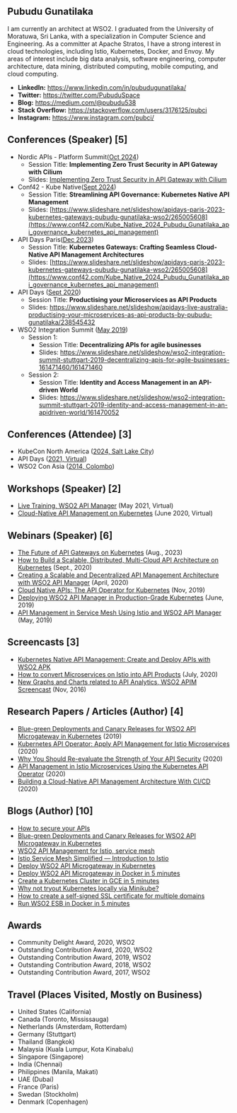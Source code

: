 ## Pubudu Gunatilaka

I am currently an architect at WSO2. I graduated from the University of Moratuwa, Sri Lanka, with a specialization in Computer Science and Engineering. As a committer at Apache Stratos, I have a strong interest in cloud technologies, including Istio, Kubernetes, Docker, and Envoy. My areas of interest include big data analysis, software engineering, computer architecture, data mining, distributed computing, mobile computing, and cloud computing.

* **LinkedIn:** https://www.linkedin.com/in/pubudugunatilaka/
* **Twitter:** https://twitter.com/PubuduSpace
* **Blog:** https://medium.com/@pubudu538
* **Stack Overflow:** https://stackoverflow.com/users/3176125/pubci
* **Instagram:** https://www.instagram.com/pubci/

## Conferences (Speaker) [5]

* Nordic APIs - Platform Summit([Oct 2024](https://www.apidays.global/paris2023/))
   - Session Title: **Implementing Zero Trust Security in API Gateway with Cilium**
   - Slides: [Implementing Zero Trust Security in API Gateway with Cilium](https://nordicapis.com/sessions/implementing-zero-trust-security-in-api-management-with-cilium/)
* Conf42 - Kube Native([Sept 2024](https://www.conf42.com/kubenative2024))
   - Session Title: **Streamlining API Governance: Kubernetes Native API Management**
   - Slides: [https://www.slideshare.net/slideshow/apidays-paris-2023-kubernetes-gateways-pubudu-gunatilaka-wso2/265005608](https://www.conf42.com/Kube_Native_2024_Pubudu_Gunatilaka_api_governance_kubernetes_api_management)
* API Days Paris([Dec 2023](https://www.apidays.global/paris2023/))
   - Session Title: **Kubernetes Gateways: Crafting Seamless Cloud-Native API Management Architectures**
   - Slides: [https://www.slideshare.net/slideshow/apidays-paris-2023-kubernetes-gateways-pubudu-gunatilaka-wso2/265005608](https://www.conf42.com/Kube_Native_2024_Pubudu_Gunatilaka_api_governance_kubernetes_api_management)
* API Days ([Sept 2020](https://www.apidays.global/australia2020/))
   - Session Title: **Productising your Microservices as API Products**
   - Slides: https://www.slideshare.net/slideshow/apidays-live-australia-productising-your-microservices-as-api-products-by-pubudu-gunatilaka/238545432
* WSO2 Integration Summit ([May 2019](https://wso2.com/integration-summit/stuttgart-2019/))
   - Session 1:
     - Session Title: **Decentralizing APIs for agile businesses**
     - Slides: https://www.slideshare.net/slideshow/wso2-integration-summit-stuttgart-2019-decentralizing-apis-for-agile-businesses-161471460/161471460
   - Session 2:
     - Session Title: **Identity and Access Management in an API-driven World**
     - Slides: https://www.slideshare.net/slideshow/wso2-integration-summit-stuttgart-2019-identity-and-access-management-in-an-apidriven-world/161470052
   
## Conferences (Attendee) [3]

* KubeCon North America ([2024, Salt Lake City](https://events.linuxfoundation.org/kubecon-cloudnativecon-north-america/))
* API Days ([2021, Virtual](https://www.apidays.global/))
* WSO2 Con Asia ([2014, Colombo](https://asia14.wso2con.com/))

## Workshops (Speaker) [2]

* [Live Training, WSO2 API Manager](https://lms.wso2.com/enrollments) (May 2021, Virtual)
* [Cloud-Native API Management on Kubernetes](https://wso2.com/events/workshops/2020-june-apac-cloud-native-api-management-on-kubernetes/) (June 2020, Virtual)

## Webinars (Speaker) [6]

* [The Future of API Gateways on Kubernetes](https://youtu.be/LcgPqFJ1O6k?si=FJ96L4sYUPTWVBGK) (Aug., 2023)
* [How to Build a Scalable, Distributed, Multi-Cloud API Architecture on Kubernetes](https://wso2.com/library/webinars/how-to-build-a-scalable-distributed-multi-cloud-api-architecture/) (Sept., 2020)
* [Creating a Scalable and Decentralized API Management Architecture with WSO2 API Manager](https://wso2.com/library/webinars/creating-a-scalable-and-decentralized-api-management-architecture-with-wso2-api-manager/) (April, 2020)
* [Cloud Native APIs: The API Operator for Kubernetes](https://wso2.com/library/webinars/2019/11/cloud-native-apis-the-api-operator-for-kubernetes/) (Nov, 2019)
* [Deploying WSO2 API Manager in Production-Grade Kubernetes](https://wso2.com/library/webinars/2019/06/deploying-wso2-api-manager-in-production-grade-kubernetes/) (June, 2019)
* [API Management in Service Mesh Using Istio and WSO2 API Manager](https://wso2.com/library/webinars/2019/05/api-management-in-service-mesh-using-istio-and-wso2-api-manager/) (May, 2019)

## Screencasts [3]

* [Kubernetes Native API Management: Create and Deploy APIs with WSO2 APK](https://youtu.be/uHhXKLqXYY8?si=XwNKHEO1fKRYzFaT)
* [How to convert Microservices on Istio into API Products](https://www.youtube.com/watch?v=SILU31upC7g&list=PLC7QzKjxCjo25dqu4IEhZ-YlfldpKyB7C) (July, 2020)
* [New Graphs and Charts related to API Analytics, WSO2 APIM Screencast](https://www.youtube.com/watch?v=8fJMs4XFpQo) (Nov, 2016)

## Research Papers / Articles (Author) [4]

* [Blue-green Deployments and Canary Releases for WSO2 API Microgateway in Kubernetes](https://wso2.com/blogs/thesource/2019/09/blue-green-deployments-and-canary-releases-for-wso2-api-microgateway-in-kubernetes/) (2019)
* [Kubernetes API Operator: Apply API Management for Istio Microservices](https://hackernoon.com/kubernetes-api-operator-apply-api-management-for-istio-microservices-qs5e3yrq) (2020)
* [Why You Should Re-evaluate the Strength of Your API Security](https://www.programmableweb.com/news/why-you-should-re-evaluate-strength-your-api-security/analysis/2020/04/29) (2020)
* [API Management in Istio Microservices Using the Kubernetes API Operator](https://wso2.com/library/articles/api-management-in-istio-microservices-using-the-kubernetes-api-operator/) (2020)
* [Building a Cloud-Native API Management Architecture With CI/CD](https://wso2.com/library/articles/building-a-cloud-native-api-management-architecture-with-ci-cd/) (2020)

## Blogs (Author) [10]

* [How to secure your APIs](https://medium.com/api-integration-essentials/how-to-secure-your-apis-4e99cbf679ff)
* [Blue-green Deployments and Canary Releases for WSO2 API Microgateway in Kubernetes](https://medium.com/@pubudu538/blue-green-deployments-and-canary-releases-for-wso2-api-microgateway-in-kubernetes-6db7359e811e)
* [WSO2 API Management for Istio, service mesh](https://medium.com/@pubudu538/wso2-api-management-for-istio-service-mesh-6c682fc03835)
* [Istio Service Mesh Simplified — Introduction to Istio](https://medium.com/@pubudu538/istio-service-mesh-simplified-introduction-to-istio-5e5ab87dc3b8)
* [Deploy WSO2 API Microgateway in Kubernetes](https://medium.com/@pubudu538/deploy-wso2-api-microgateway-in-kubernetes-c2f25a35d863)
* [Deploy WSO2 API Microgateway in Docker in 5 minutes](https://medium.com/@pubudu538/deploy-wso2-api-microgateway-in-docker-in-5-minutes-7878ec7ea93f)
* [Create a Kubernetes Cluster in GCE in 5 minutes](https://medium.com/@pubudu538/create-a-kubernetes-cluster-in-gce-in-5-minutes-d82928834863)
* [Why not tryout Kubernetes locally via Minikube?](https://medium.com/@pubudu538/why-not-tryout-kubernetes-locally-via-minikube-e458802adea5)
* [How to create a self-signed SSL certificate for multiple domains](https://medium.com/@pubudu538/how-to-create-a-self-signed-ssl-certificate-for-multiple-domains-25284c91142b)
* [Run WSO2 ESB in Docker in 5 minutes](https://medium.com/@pubudu538/run-wso2-esb-in-docker-in-5-minutes-d0a97920b696)

## Awards

* Community Delight Award, 2020, WSO2 
* Outstanding Contribution Award, 2020, WSO2 
* Outstanding Contribution Award, 2019, WSO2 
* Outstanding Contribution Award, 2018, WSO2 
* Outstanding Contribution Award, 2017, WSO2 

## Travel (Places Visited, Mostly on Business)

* United States (California)
* Canada (Toronto, Mississauga)
* Netherlands (Amsterdam, Rotterdam)
* Germany (Stuttgart)
* Thailand (Bangkok)
* Malaysia (Kuala Lumpur, Kota Kinabalu)
* Singapore (Singapore)
* India (Chennai)
* Philippines (Manila, Makati)
* UAE (Dubai)
* France (Paris)
* Swedan (Stockholm)
* Denmark (Copenhagen)
